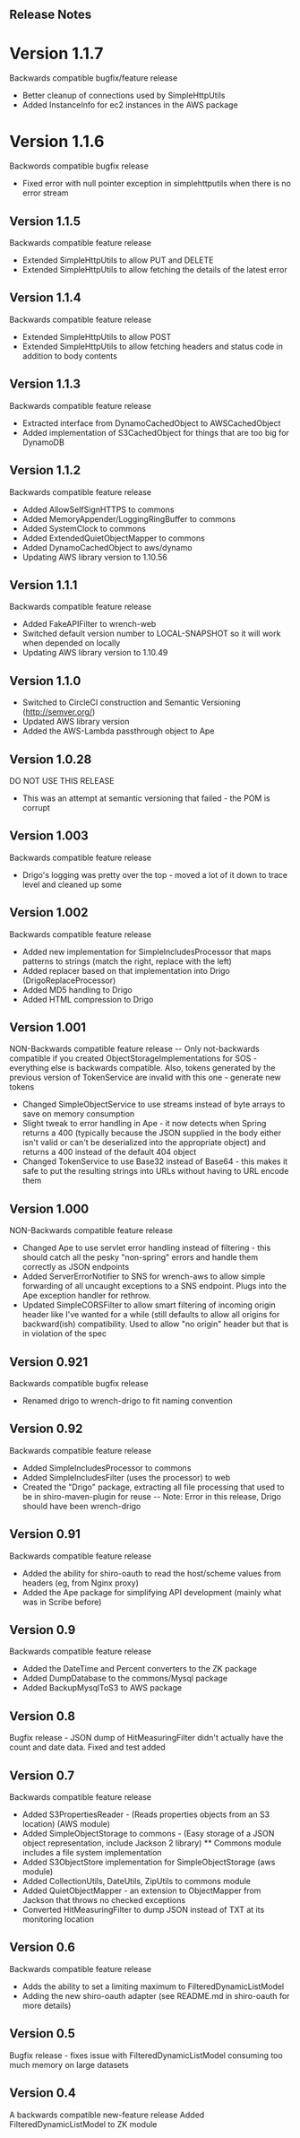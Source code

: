 ## Release Notes

# Version 1.1.7
Backwards compatible bugfix/feature release
* Better cleanup of connections used by SimpleHttpUtils
* Added InstanceInfo for ec2 instances in the AWS package

# Version 1.1.6
Backwords compatible bugfix release
* Fixed error with null pointer exception in simplehttputils when there is no error stream

## Version 1.1.5
Backwards compatible feature release
* Extended SimpleHttpUtils to allow PUT and DELETE
* Extended SimpleHttpUtils to allow fetching the details of the latest error

## Version 1.1.4
Backwards compatible feature release
* Extended SimpleHttpUtils to allow POST
* Extended SimpleHttpUtils to allow fetching headers and status code in addition to body contents

## Version 1.1.3
Backwards compatible feature release
* Extracted interface from DynamoCachedObject to AWSCachedObject
* Added implementation of S3CachedObject for things that are too big for DynamoDB

## Version 1.1.2
Backwards compatible feature release
* Added AllowSelfSignHTTPS to commons
* Added MemoryAppender/LoggingRingBuffer to commons
* Added SystemClock to commons
* Added ExtendedQuietObjectMapper to commons
* Added DynamoCachedObject to aws/dynamo
* Updating AWS library version to 1.10.56


## Version 1.1.1
Backwards compatible feature release
* Added FakeAPIFilter to wrench-web
* Switched default version number to LOCAL-SNAPSHOT so it will work when depended on locally 
* Updating AWS library version to 1.10.49

## Version 1.1.0
* Switched to CircleCI construction and Semantic Versioning (http://semver.org/)
* Updated AWS library version
* Added the AWS-Lambda passthrough object to Ape

## Version 1.0.28
DO NOT USE THIS RELEASE
* This was an attempt at semantic versioning that failed - the POM is corrupt

## Version 1.003
Backwards compatible feature release
* Drigo's logging was pretty over the top - moved a lot of it down to trace level and cleaned up some

## Version 1.002
Backwards compatible feature release
* Added new implementation for SimpleIncludesProcessor that maps patterns to strings (match the right, replace with the
left)
* Added replacer based on that implementation into Drigo (DrigoReplaceProcessor)
* Added MD5 handling to Drigo
* Added HTML compression to Drigo


## Version 1.001
NON-Backwards compatible feature release
-- Only not-backwards compatible if you created ObjectStorageImplementations for SOS - everything else is backwards 
compatible.  Also, tokens generated by the previous version of TokenService are invalid with this one - generate new
tokens
* Changed SimpleObjectService to use streams instead of byte arrays to save on memory consumption
* Slight tweak to error handling in Ape - it now detects when Spring returns a 400 (typically because the JSON supplied
in the body either isn't valid or can't be deserialized into the appropriate object) and returns a 400 instead of the
default 404 object
* Changed TokenService to use Base32 instead of Base64 - this makes it safe to put the resulting strings into URLs
without having to URL encode them

## Version 1.000
NON-Backwards compatible feature release
* Changed Ape to use servlet error handling instead of filtering - this should catch all the pesky "non-spring" errors
and handle them correctly as JSON endpoints
* Added ServerErrorNotifier to SNS for wrench-aws to allow simple forwarding of all uncaught exceptions to a SNS
endpoint.  Plugs into the Ape exception handler for rethrow.
* Updated SimpleCORSFilter to allow smart filtering of incoming origin header like I've wanted for a while (still
defaults to allow all origins for backward(ish) compatibility.  Used to allow "no origin" header but that is in 
violation of the spec

## Version 0.921
Backwards compatible bugfix release
* Renamed drigo to wrench-drigo to fit naming convention

## Version 0.92
Backwards compatible feature release
* Added SimpleIncludesProcessor to commons
* Added SimpleIncludesFilter (uses the processor) to web
* Created the "Drigo" package, extracting all file processing that used to be in shiro-maven-plugin for reuse
-- Note: Error in this release, Drigo should have been wrench-drigo

## Version 0.91
Backwards compatible feature release
* Added the ability for shiro-oauth to read the host/scheme values from headers (eg, from Nginx proxy)
* Added the Ape package for simplifying API development (mainly what was in Scribe before)

## Version 0.9
Backwards compatible feature release
* Added the DateTime and Percent converters to the ZK package
* Added DumpDatabase to the commons/Mysql package
* Added BackupMysqlToS3 to AWS package

## Version 0.8
Bugfix release - JSON dump of HitMeasuringFilter didn't actually have the count and date data.  Fixed and test added

## Version 0.7
Backwards compatible feature release
* Added S3PropertiesReader - (Reads properties objects from an S3 location) (AWS module)
* Added SimpleObjectStorage to commons - (Easy storage of a JSON object representation, include Jackson 2 library)
** Commons module includes a file system implementation
* Added S3ObjectStore implementation for SimpleObjectStorage (aws module)
* Added CollectionUtils, DateUtils, ZipUtils to commons module
* Added QuietObjectMapper - an extension to ObjectMapper from Jackson that throws no checked exceptions
* Converted HitMeasuringFilter to dump JSON instead of TXT at its monitoring location
 

## Version 0.6
Backwards compatible feature release
* Adds the ability to set a limiting maximum to FilteredDynamicListModel
* Adding the new shiro-oauth adapter (see README.md in shiro-oauth for more details)

## Version 0.5
Bugfix release - fixes issue with FilteredDynamicListModel consuming too much memory on large datasets

## Version 0.4
A backwards compatible new-feature release
Added FilteredDynamicListModel to ZK module

